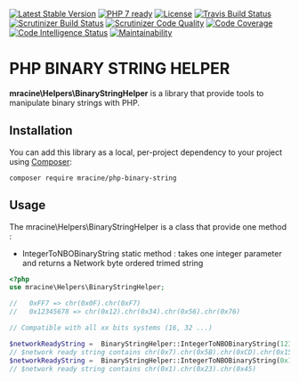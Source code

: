 [![Latest Stable Version](https://poser.pugx.org/mracine/php-binary-string/v/stable)](https://packagist.org/packages/mracine/php-binary-string)
[![PHP 7 ready](https://php7ready.timesplinter.ch/matracine/php-binary-string/master/badge.svg)](https://travis-ci.org/matracine/php-binary-string)
[![License](https://poser.pugx.org/mracine/php-binary-string/license)](https://packagist.org/packages/mracine/php-binary-string)
[![Travis Build Status](https://travis-ci.org/matracine/php-binary-string.svg?branch=master)](https://travis-ci.org/matracine/php-binary-string)
[![Scrutinizer Build Status](https://scrutinizer-ci.com/g/matracine/php-binary-string/badges/build.png?b=master)](https://scrutinizer-ci.com/g/matracine/php-binary-string/build-status/master)
[![Scrutinizer Code Quality](https://scrutinizer-ci.com/g/matracine/php-binary-string/badges/quality-score.png?b=master)](https://scrutinizer-ci.com/g/matracine/php-binary-string/?branch=master)
[![Code Coverage](https://scrutinizer-ci.com/g/matracine/php-binary-string/badges/coverage.png?b=master)](https://scrutinizer-ci.com/g/matracine/php-binary-string/?branch=master)
[![Code Intelligence Status](https://scrutinizer-ci.com/g/matracine/php-binary-string/badges/code-intelligence.svg?b=master)](https://scrutinizer-ci.com/code-intelligence)
[![Maintainability](https://api.codeclimate.com/v1/badges/c5139257043cfd4999c9/maintainability)](https://codeclimate.com/github/matracine/php-binary-string/maintainability)

# PHP BINARY STRING HELPER 

**mracine\Helpers\BinaryStringHelper** is a library that provide tools to manipulate binary strings with PHP.

## Installation

You can add this library as a local, per-project dependency to your project using [Composer](https://getcomposer.org/):

    composer require mracine/php-binary-string

## Usage

The mracine\Helpers\BinaryStringHelper is a class that provide one method :

 - IntegerToNBOBinaryString static method : takes one integer parameter and returns a Network byte ordered trimed string

```php
<?php
use mracine\Helpers\BinaryStringHelper;

//   0xFF7 => chr(0x0F).chr(0xF7)
//   0x12345678 => chr(0x12).chr(0x34).chr(0x56).chr(0x76)

// Compatible with all xx bits systems (16, 32 ...) 

$networkReadyString =  BinaryStringHelper::IntegerToNBOBinaryString(123456789);
// $network ready string contains chr(0x7).chr(0x5B).chr(0xCD).chr(0x15)
$networkReadyString =  BinaryStringHelper::IntegerToNBOBinaryString(0x12345);
// $network ready string contains chr(0x1).chr(0x23).chr(0x45)
```
